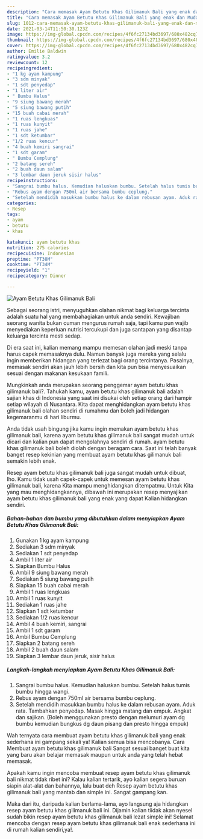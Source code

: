 ```yaml
---
description: "Cara memasak Ayam Betutu Khas Gilimanuk Bali yang enak dan Mudah Dibuat"
title: "Cara memasak Ayam Betutu Khas Gilimanuk Bali yang enak dan Mudah Dibuat"
slug: 1012-cara-memasak-ayam-betutu-khas-gilimanuk-bali-yang-enak-dan-mudah-dibuat
date: 2021-03-14T11:50:30.123Z
image: https://img-global.cpcdn.com/recipes/4f6fc27134bd3697/680x482cq70/ayam-betutu-khas-gilimanuk-bali-foto-resep-utama.jpg
thumbnail: https://img-global.cpcdn.com/recipes/4f6fc27134bd3697/680x482cq70/ayam-betutu-khas-gilimanuk-bali-foto-resep-utama.jpg
cover: https://img-global.cpcdn.com/recipes/4f6fc27134bd3697/680x482cq70/ayam-betutu-khas-gilimanuk-bali-foto-resep-utama.jpg
author: Emilie Baldwin
ratingvalue: 3.2
reviewcount: 12
recipeingredient:
- "1 kg ayam kampung"
- "3 sdm minyak"
- "1 sdt penyedap"
- "1 liter air"
- " Bumbu Halus"
- "9 siung bawang merah"
- "5 siung bawang putih"
- "15 buah cabai merah"
- "1 ruas lengkuas"
- "1 ruas kunyit"
- "1 ruas jahe"
- "1 sdt ketumbar"
- "1/2 ruas kencur"
- "4 buah kemiri sangrai"
- "1 sdt garam"
- " Bumbu Cemplung"
- "2 batang sereh"
- "2 buah daun salam"
- "3 lembar daun jeruk sisir halus"
recipeinstructions:
- "Sangrai bumbu halus. Kemudian haluskan bumbu. Setelah halus tumis bumbu hingga wangi."
- "Rebus ayam dengan 750ml air bersama bumbu ceplung."
- "Setelah mendidih masukkan bumbu halus ke dalam rebusan ayam. Aduk rata. Tambahkan penyedap. Masak hingga matang dan empuk. Angkat dan sajikan. (Boleh menggunakan presto dengan melumuri ayam dg bumbu kemudian bungkus dg daun pisang dan presto hingga empuk)"
categories:
- Resep
tags:
- ayam
- betutu
- khas

katakunci: ayam betutu khas 
nutrition: 275 calories
recipecuisine: Indonesian
preptime: "PT38M"
cooktime: "PT34M"
recipeyield: "1"
recipecategory: Dinner

---
```



![Ayam Betutu Khas Gilimanuk Bali](https://img-global.cpcdn.com/recipes/4f6fc27134bd3697/680x482cq70/ayam-betutu-khas-gilimanuk-bali-foto-resep-utama.jpg)

Sebagai seorang istri, menyuguhkan olahan nikmat bagi keluarga tercinta adalah suatu hal yang membahagiakan untuk anda sendiri. Kewajiban seorang  wanita bukan cuman mengurus rumah saja, tapi kamu pun wajib menyediakan keperluan nutrisi tercukupi dan juga santapan yang disantap keluarga tercinta mesti sedap.

Di era  saat ini, kalian memang mampu memesan olahan jadi meski tanpa harus capek memasaknya dulu. Namun banyak juga mereka yang selalu ingin memberikan hidangan yang terlezat bagi orang tercintanya. Pasalnya, memasak sendiri akan jauh lebih bersih dan kita pun bisa menyesuaikan sesuai dengan makanan kesukaan famili. 



Mungkinkah anda merupakan seorang penggemar ayam betutu khas gilimanuk bali?. Tahukah kamu, ayam betutu khas gilimanuk bali adalah sajian khas di Indonesia yang saat ini disukai oleh setiap orang dari hampir setiap wilayah di Nusantara. Kita dapat menghidangkan ayam betutu khas gilimanuk bali olahan sendiri di rumahmu dan boleh jadi hidangan kegemaranmu di hari liburmu.

Anda tidak usah bingung jika kamu ingin memakan ayam betutu khas gilimanuk bali, karena ayam betutu khas gilimanuk bali sangat mudah untuk dicari dan kalian pun dapat mengolahnya sendiri di rumah. ayam betutu khas gilimanuk bali boleh diolah dengan beragam cara. Saat ini telah banyak banget resep kekinian yang membuat ayam betutu khas gilimanuk bali semakin lebih enak.

Resep ayam betutu khas gilimanuk bali juga sangat mudah untuk dibuat, lho. Kamu tidak usah capek-capek untuk memesan ayam betutu khas gilimanuk bali, karena Kita mampu menghidangkan ditempatmu. Untuk Kita yang mau menghidangkannya, dibawah ini merupakan resep menyajikan ayam betutu khas gilimanuk bali yang enak yang dapat Kalian hidangkan sendiri.

<!--inarticleads1-->

##### Bahan-bahan dan bumbu yang dibutuhkan dalam menyiapkan Ayam Betutu Khas Gilimanuk Bali:

1. Gunakan 1 kg ayam kampung
1. Sediakan 3 sdm minyak
1. Sediakan 1 sdt penyedap
1. Ambil 1 liter air
1. Siapkan  Bumbu Halus
1. Ambil 9 siung bawang merah
1. Sediakan 5 siung bawang putih
1. Siapkan 15 buah cabai merah
1. Ambil 1 ruas lengkuas
1. Ambil 1 ruas kunyit
1. Sediakan 1 ruas jahe
1. Siapkan 1 sdt ketumbar
1. Sediakan 1/2 ruas kencur
1. Ambil 4 buah kemiri, sangrai
1. Ambil 1 sdt garam
1. Ambil  Bumbu Cemplung
1. Siapkan 2 batang sereh
1. Ambil 2 buah daun salam
1. Siapkan 3 lembar daun jeruk, sisir halus




<!--inarticleads2-->

##### Langkah-langkah menyiapkan Ayam Betutu Khas Gilimanuk Bali:

1. Sangrai bumbu halus. Kemudian haluskan bumbu. Setelah halus tumis bumbu hingga wangi.
1. Rebus ayam dengan 750ml air bersama bumbu ceplung.
1. Setelah mendidih masukkan bumbu halus ke dalam rebusan ayam. Aduk rata. Tambahkan penyedap. Masak hingga matang dan empuk. Angkat dan sajikan. (Boleh menggunakan presto dengan melumuri ayam dg bumbu kemudian bungkus dg daun pisang dan presto hingga empuk)




Wah ternyata cara membuat ayam betutu khas gilimanuk bali yang enak sederhana ini gampang sekali ya! Kalian semua bisa mencobanya. Cara Membuat ayam betutu khas gilimanuk bali Sangat sesuai banget buat kita yang baru akan belajar memasak maupun untuk anda yang telah hebat memasak.

Apakah kamu ingin mencoba membuat resep ayam betutu khas gilimanuk bali nikmat tidak ribet ini? Kalau kalian tertarik, ayo kalian segera buruan siapin alat-alat dan bahannya, lalu buat deh Resep ayam betutu khas gilimanuk bali yang mantab dan simple ini. Sangat gampang kan. 

Maka dari itu, daripada kalian berlama-lama, ayo langsung aja hidangkan resep ayam betutu khas gilimanuk bali ini. Dijamin kalian tiidak akan nyesel sudah bikin resep ayam betutu khas gilimanuk bali lezat simple ini! Selamat mencoba dengan resep ayam betutu khas gilimanuk bali enak sederhana ini di rumah kalian sendiri,ya!.

